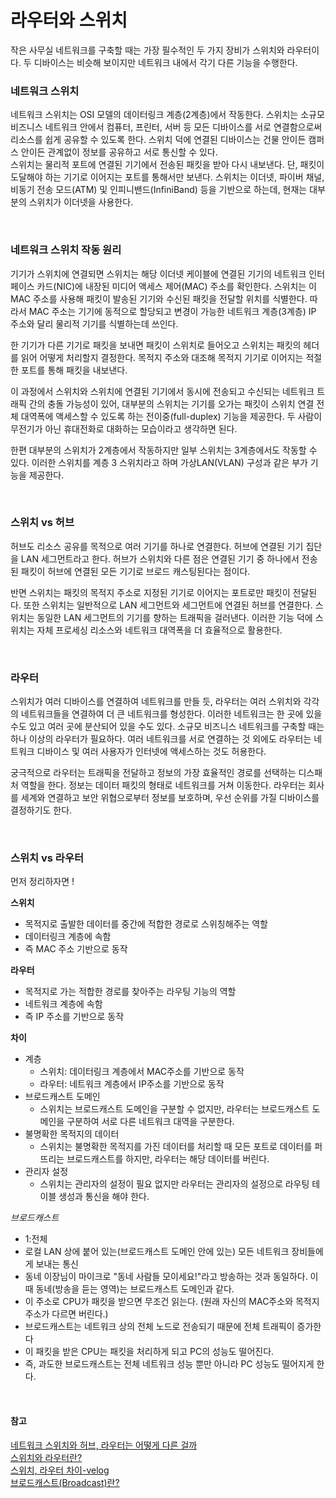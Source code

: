 # 라우터와 스위치
작은 사무실 네트워크를 구축할 때는 가장 필수적인 두 가지 장비가 스위치와 라우터이다. 두 디바이스는 비슷해 보이지만 네트워크 내에서 각기 다른 기능을 수행한다.

### 네트워크 스위치
네트워크 스위치는 OSI 모델의 데이터링크 계층(2계층)에서 작동한다. 스위치는 소규모 비즈니스 네트워크 안에서 컴퓨터, 프린터, 서버 등 모든 디바이스를 서로 연결함으로써 리소스를 쉽게 공유할 수 있도록 한다. 스위치 덕에 연결된 디바이스는 건물 안이든 캠퍼스 안이든 관계없이 정보를 공유하고 서로 통신할 수 있다.  
스위치는 물리적 포트에 연결된 기기에서 전송된 패킷을 받아 다시 내보낸다. 단, 패킷이 도달해야 하는 기기로 이어지는 포트를 통해서만 보낸다. 스위치는 이더넷, 파이버 채널, 비동기 전송 모드(ATM) 및 인피니밴드(InfiniBand) 등을 기반으로 하는데, 현재는 대부분의 스위치가 이더넷을 사용한다.

<br>

### 네트워크 스위치 작동 원리
기기가 스위치에 연결되면 스위치는 해당 이더넷 케이블에 연결된 기기의 네트워크 인터페이스 카드(NIC)에 내장된 미디어 액세스 제어(MAC) 주소를 확인한다. 스위치는 이 MAC 주소를 사용해 패킷이 발송된 기기와 수신된 패킷을 전달할 위치를 식별한다. 따라서 MAC 주소는 기기에 동적으로 할당되고 변경이 가능한 네트워크 계층(3계층) IP 주소와 달리 물리적 기기를 식별하는데 쓰인다.  

한 기기가 다른 기기로 패킷을 보내면 패킷이 스위치로 들어오고 스위치는 패킷의 헤더를 읽어 어떻게 처리할지 결정한다. 목적지 주소와 대조해 목적지 기기로 이어지는 적절한 포트를 통해 패킷을 내보낸다.  

이 과정에서 스위치와 스위치에 연결된 기기에서 동시에 전송되고 수신되는 네트워크 트래픽 간의 충돌 가능성이 있어, 대부분의 스위치는 기기를 오가는 패킷이 스위치 연결 전체 대역폭에 액세스할 수 있도록 하는 전이중(full-duplex) 기능을 제공한다. 두 사람이 무전기가 아닌 휴대전화로 대화하는 모습이라고 생각하면 된다.  

한편 대부분의 스위치가 2계층에서 작동하지만 일부 스위치는 3계층에서도 작동할 수 있다. 이러한 스위치를 계층 3 스위치라고 하며 가상LAN(VLAN) 구성과 같은 부가 기능을 제공한다.

<br>

### 스위치 vs 허브
허브도 리소스 공유를 목적으로 여러 기기를 하나로 연결한다. 허브에 연결된 기기 집단을 LAN 세그먼트라고 한다. 허브가 스위치와 다른 점은 연결된 기기 중 하나에서 전송된 패킷이 허브에 연결된 모든 기기로 브로드 캐스팅된다는 점이다.  

반면 스위치는 패킷의 목적지 주소로 지정된 기기로 이어지는 포트로만 패킷이 전달된다. 또한 스위치는 일반적으로 LAN 세그먼트와 세그먼트에 연결된 허브를 연결한다. 스위치는 동일한 LAN 세그먼트의 기기를 향하는 트래픽을 걸러낸다. 이러한 기능 덕에 스위치는 자체 프로세싱 리소스와 네트워크 대역폭을 더 효율적으로 활용한다.

<br>

### 라우터
스위치가 여러 디바이스를 연결하여 네트워크를 만들 듯, 라우터는 여러 스위치와 각각의 네트워크들을 연결하여 더 큰 네트워크를 형성한다. 이러한 네트워크는 한 곳에 있을 수도 있고 여러 곳에 분산되어 있을 수도 있다. 소규모 비즈니스 네트워크를 구축할 때는 하나 이상의 라우터가 필요하다. 여러 네트워크를 서로 연결하는 것 외에도 라우터는 네트워크 디바이스 및 여러 사용자가 인터넷에 액세스하는 것도 허용한다.  

궁극적으로 라우터는 트래픽을 전달하고 정보의 가장 효율적인 경로를 선택하는 디스패처 역할을 한다. 정보는 데이터 패킷의 형태로 네트워크를 거쳐 이동한다. 라우터는 회사를 세계와 연결하고 보안 위협으로부터 정보를 보호하며, 우선 순위를 가질 디바이스를 결정하기도 한다.

<br>

### 스위치 vs 라우터
먼저 정리하자면 !  

**스위치**
- 목적지로 출발한 데이터를 중간에 적합한 경로로 스위칭해주는 역할
- 데이터링크 계층에 속함
- 즉 MAC 주소 기반으로 동작

**라우터**
- 목적지로 가는 적합한 경로를 찾아주는 라우팅 기능의 역할
- 네트워크 계층에 속함
- 즉 IP 주소를 기반으로 동작

**차이**
- 계층
  - 스위치: 데이터링크 계층에서 MAC주소를 기반으로 동작
  - 라우터: 네트워크 계층에서 IP주소를 기반으로 동작
- 브로드캐스트 도메인
  - 스위치는 브로드캐스트 도메인을 구분할 수 없지만, 라우터는 브로드캐스트 도메인을 구분하여 서로 다른 네트워크 대역을 구분한다.
- 불명확한 목적지의 데이터
  - 스위치는 불명확한 목적지를 가진 데이터를 처리할 때 모든 포트로 데이터를 퍼뜨리는 브로드캐스트를 하지만, 라우터는 해당 데이터를 버린다.
- 관리자 설정
  - 스위치는 관리자의 설정이 필요 없지만 라우터는 관리자의 설정으로 라우팅 테이블 생성과 통신을 해야 한다.

*브로드캐스트*  
- 1:전체
- 로컬 LAN 상에 붙어 있는(브로드캐스트 도메인 안에 있는) 모든 네트워크 장비들에게 보내는 통신
- 동네 이장님이 마이크로 "동네 사람들 모이세요!"라고 방송하는 것과 동일하다. 이때 동네(방송을 듣는 영역)는 브로드캐스트 도메인과 같다.
- 이 주소로 CPU가 패킷을 받으면 무조건 읽는다. (원래 자신의 MAC주소와 목적지 주소가 다르면 버린다.)
- 브로드캐스트는 네트워크 상의 전체 노드로 전송되기 때문에 전체 트래픽이 증가한다
- 이 패킷을 받은 CPU는 패킷을 처리하게 되고 PC의 성능도 떨어진다.
- 즉, 과도한 브로드캐스트는 전체 네트워크 성능 뿐만 아니라 PC 성능도 떨어지게 한다.

<br>

#### 참고
[네트워크 스위치와 허브, 라우터는 어떻게 다른 걸까](https://www.itworld.co.kr/tags/1354/%EC%8A%A4%EC%9C%84%EC%B9%98/167585)   
[스위치와 라우터란?](https://www.cisco.com/c/ko_kr/solutions/small-business/resource-center/networking/network-switch-vs-router.html#~routers)  
[스위치, 라우터 차이-velog](https://velog.io/@jihoon97/%EC%8A%A4%EC%9C%84%EC%B9%98-%EB%9D%BC%EC%9A%B0%ED%84%B0%EC%9D%98-%EC%B0%A8%EC%9D%B4)  
[브로드캐스트(Broadcast)란?](https://velog.io/@ragnarok_code/%EB%B8%8C%EB%A1%9C%EB%93%9C%EC%BA%90%EC%8A%A4%ED%8A%B8Broadcast%EB%9E%80)
